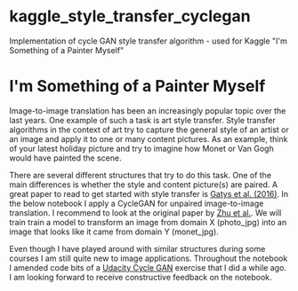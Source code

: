 # kaggle_style_transfer_cyclegan
 Implementation of cycle GAN style transfer algorithm - used for Kaggle "I'm  Something of a Painter Myself"

# I'm Something of a Painter Myself
Image-to-image translation has been an increasingly popular topic over the last years. One example of such a task is art style transfer. Style transfer algorithms in the context of art try to capture the general style of an artist or an image and apply it to one or many content pictures. As an example, think of your latest holiday picture and try to imagine how Monet or Van Gogh would have painted the scene. 

There are several different structures that try to do this task. One of the main differences is whether the style and content picture(s) are paired. A great paper to read to get started with style transfer is [Gatys et al. (2016)](https://openaccess.thecvf.com/content_cvpr_2016/papers/Gatys_Image_Style_Transfer_CVPR_2016_paper.pdf). In the below notebook I apply a CycleGAN for unpaired image-to-image translation. I recommend to look at the original paper by [Zhu et al.](https://arxiv.org/abs/1703.10593). We will train train a model to transform an image from domain X (photo_jpg) into an image that looks like it came from domain Y (monet_jpg). 

Even though I have played around with similar structures during some courses I am still quite new to image applications. Throughout the notebook I amended code bits of a [Udacity Cycle GAN](https://github.com/udacity/deep-learning-v2-pytorch/tree/master/cycle-gan) exercise that I did a while ago. I am looking forward to receive constructive feedback on the notebook. 
